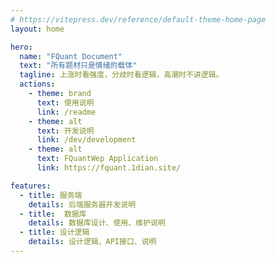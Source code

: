 ```yaml
---
# https://vitepress.dev/reference/default-theme-home-page
layout: home

hero:
  name: "FQuant Document"
  text: "所有题材只是情绪的载体"
  tagline: 上涨时看强度，分歧时看逻辑，高潮时不讲逻辑。
  actions:
    - theme: brand
      text: 使用说明
      link: /readme
    - theme: alt
      text: 开发说明
      link: /dev/development
    - theme: alt
      text: FQuantWep Application
      link: https://fquant.1dian.site/

features:
  - title: 服务端
    details: 后端服务器开发说明
  - title:  数据库
    details: 数据库设计、使用、维护说明
  - title: 设计逻辑
    details: 设计逻辑、API接口、说明
---
```


